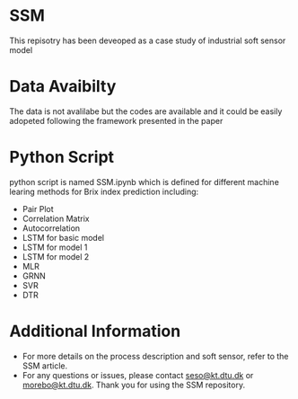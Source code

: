 # SSM
This repisotry has been deveoped as a case study of industrial soft sensor model

# Data Avaibilty
The data is not avalilabe but the codes are available and it could be easily adopeted following the framework presented in the paper

# Python Script
python script is named SSM.ipynb which is defined for different machine learing methods for Brix index prediction including:
- Pair Plot
- Correlation Matrix
- Autocorrelation
- LSTM for basic model
- LSTM for model 1
- LSTM for model 2
- MLR
- GRNN
- SVR
- DTR

# Additional Information
- For more details on the process description and soft sensor, refer to the SSM article.
- For any questions or issues, please contact seso@kt.dtu.dk or morebo@kt.dtu.dk.
Thank you for using the SSM repository.
